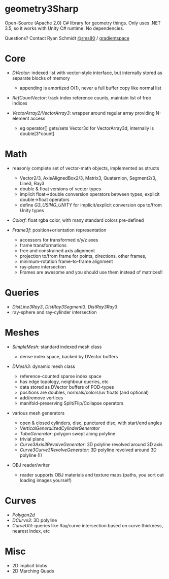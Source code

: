 # geometry3Sharp

Open-Source (Apache 2.0) C# library for geometry things. Only uses .NET 3.5, so it works with Unity C# runtime. No dependencies.

Questions? Contact Ryan Schmidt [@rms80](http://www.twitter.com/rms80) / [gradientspace](http://www.gradientspace.com)


# Core

- *DVector*: indexed list with vector-style interface, but internally stored as separate blocks of memory
    - appending is amortized O(1), never a full buffer copy like normal list

- *RefCountVector*: track index reference counts, maintain list of free indices

- *VectorArray2/VectorArray3*: wrapper around regular array providing N-element access
    - eg operator[] gets/sets Vector3d for VectorArray3d, internally is double[3*count]


# Math

- reasonly complete set of vector-math objects, implemented as structs
    - Vector2/3, AxisAlignedBox2/3, Matrix3, Quaternion, Segment2/3, Line3, Ray3
    - double & float versions of vector types
    - implicit float->double conversion operators between types, explicit double->float operators
    - define *G3_USING_UNITY* for implicit/explicit conversion ops to/from Unity types

- *Colorf*: float rgba color, with many standard colors pre-defined

- *Frame3f*: position+orientation representation
    - accessors for transformed x/y/z axes 
    - frame transformations
    - free and constrained axis alignment
    - projection to/from frame for points, directions, other frames, 
    - minimum-rotation frame-to-frame alignment
    - ray-plane intersection
    - Frames are awesome and you should use them instead of matrices!!


# Queries

- *DistLine3Ray3*, *DistRay3Segment3*, *DistRay3Ray3*
- ray-sphere and ray-cylinder intersection


# Meshes

- *SimpleMesh*: standard indexed mesh class
    - dense index space, backed by DVector buffers
- *DMesh3*: dynamic mesh class
    - reference-counted sparse index space
    - has edge topology, neighbour queries, etc
    - data stored as DVector buffers of POD-types
    - positions are doubles, normals/colors/uv floats  (and optional)
    - add/remove vertices
    - manifold-preserving Split/Flip/Collapse operators

- various mesh generators
    - open & closed cylinders, disc, punctured disc, with start/end angles
    - *VerticalGeneralizedCylinderGenerator*
    - *TubeGenerator*: polygon swept along polyline
    - trivial plane
    - *Curve3Axis3RevolveGenerator*: 3D polyline revolved around 3D axis
    - *Curve3Curve3RevolveGenerator*: 3D polyline revolved around 3D polyline (!)
    
- OBJ reader/writer 
    - reader supports OBJ materials and texture maps (paths, you sort out loading images yourself)


# Curves

- *Polygon2d* 
- *DCurve3*: 3D polyline
- *CurveUtil*: queries like Ray/curve intersection based on curve thickness, nearest index, etc


# Misc

- 2D implicit blobs
- 2D Marching Quads


